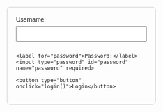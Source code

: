 <!DOCTYPE html>
<html lang="en">
<head>
  <meta charset="UTF-8">
  <meta name="viewport" content="width=device-width, initial-scale=1.0">
  <title>Login Form</title>
  <style>
    body {
      font-family: Arial, sans-serif;
      display: flex;
      align-items: center;
      justify-content: center;
      height: 100vh;
      margin: 0;
    }
    form {
      border: 1px solid #ccc;
      padding: 20px;
      border-radius: 8px;
      width: 300px;
    }
    label {
      display: block;
      margin-bottom: 8px;
    }
    input {
      width: 100%;
      padding: 8px;
      margin-bottom: 12px;
      box-sizing: border-box;
    }
    button {
      background-color: #4CAF50;
      color: white;
      padding: 10px 15px;
      border: none;
      border-radius: 4px;
      cursor: pointer;
    }
  </style>
</head>
<body>

  <form id="loginForm">
    <label for="username">Username:</label>
    <input type="text" id="username" name="username" required>

    <label for="password">Password:</label>
    <input type="password" id="password" name="password" required>

    <button type="button" onclick="login()">Login</button>
  </form>

  <script>
    function login() {
      var username = document.getElementById("username").value;
      var password = document.getElementById("password").value;

      // Mock authentication, replace with actual logic
      if (username === "user" && password === "pass") {
        alert("Login successful!");
      } else {
        alert("Login failed. Please check your credentials.");
      }
    }
  </script>

</body>
</html>
